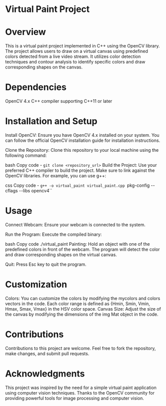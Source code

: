 # Virtual Paint Project

# Overview
This is a virtual paint project implemented in C++ using the OpenCV library. The project allows users to draw on a virtual canvas using predefined colors detected from a live video stream. It utilizes color detection techniques and contour analysis to identify specific colors and draw corresponding shapes on the canvas.

# Dependencies
OpenCV 4.x
C++ compiler supporting C++11 or later
# Installation and Setup
Install OpenCV: Ensure you have OpenCV 4.x installed on your system. You can follow the official OpenCV installation guide for installation instructions.

Clone the Repository: Clone this repository to your local machine using the following command:

bash
Copy code - 
`git clone <repository_url>`
Build the Project: Use your preferred C++ compiler to build the project. Make sure to link against the OpenCV libraries. For example, you can use g++:
 
css
Copy code - 
`g++ -o virtual_paint virtual_paint.cpp `pkg-config --cflags --libs opencv4``
# Usage
Connect Webcam: Ensure your webcam is connected to the system.

Run the Program: Execute the compiled binary:

bash
Copy code
./virtual_paint
Painting: Hold an object with one of the predefined colors in front of the webcam. The program will detect the color and draw corresponding shapes on the virtual canvas.

Quit: Press Esc key to quit the program.

# Customization
Colors: You can customize the colors by modifying the mycolors and colors vectors in the code. Each color range is defined as {Hmin, Smin, Vmin, Hmax, Smax, Vmax} in the HSV color space.
Canvas Size: Adjust the size of the canvas by modifying the dimensions of the img Mat object in the code.

# Contributions
Contributions to this project are welcome. Feel free to fork the repository, make changes, and submit pull requests.

# Acknowledgments
This project was inspired by the need for a simple virtual paint application using computer vision techniques.
Thanks to the OpenCV community for providing powerful tools for image processing and computer vision.
